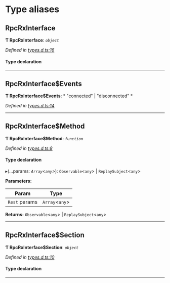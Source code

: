 

# Type aliases

<a id="rpcrxinterface"></a>

##  RpcRxInterface

**Ƭ RpcRxInterface**: *`object`*

*Defined in [types.d.ts:16](https://github.com/polkadot-js/api/blob/27b2885/packages/rpc-rx/src/types.d.ts#L16)*

#### Type declaration

___
<a id="rpcrxinterface_events"></a>

##  RpcRxInterface$Events

**Ƭ RpcRxInterface$Events**: * "connected" &#124; "disconnected"
*

*Defined in [types.d.ts:14](https://github.com/polkadot-js/api/blob/27b2885/packages/rpc-rx/src/types.d.ts#L14)*

___
<a id="rpcrxinterface_method"></a>

##  RpcRxInterface$Method

**Ƭ RpcRxInterface$Method**: *`function`*

*Defined in [types.d.ts:8](https://github.com/polkadot-js/api/blob/27b2885/packages/rpc-rx/src/types.d.ts#L8)*

#### Type declaration
▸(...params: *`Array`<`any`>*):  `Observable`<`any`> &#124; `ReplaySubject`<`any`>

**Parameters:**

| Param | Type |
| ------ | ------ |
| `Rest` params | `Array`<`any`> |

**Returns:**  `Observable`<`any`> &#124; `ReplaySubject`<`any`>

___
<a id="rpcrxinterface_section"></a>

##  RpcRxInterface$Section

**Ƭ RpcRxInterface$Section**: *`object`*

*Defined in [types.d.ts:10](https://github.com/polkadot-js/api/blob/27b2885/packages/rpc-rx/src/types.d.ts#L10)*

#### Type declaration

[index: `string`]: [RpcRxInterface$Method](_types_d_.md#rpcrxinterface_method)

___

